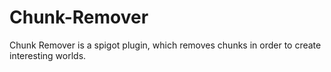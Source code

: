 # Chunk-Remover
Chunk Remover is a spigot plugin, which removes chunks in order to create interesting worlds.
